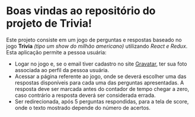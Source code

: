 # Boas vindas ao repositório do projeto de Trivia!

Este projeto consiste em um jogo de perguntas e respostas baseado no jogo **Trivia** _(tipo um show do milhão americano)_ utilizando _React e Redux_. Esta aplicação permite a pessoa usuária:

  - Logar no jogo e, se o email tiver cadastro no site [Gravatar](https://pt.gravatar.com/), ter sua foto associada ao perfil da pessoa usuária.
  - Acessar a página referente ao jogo, onde se deverá escolher uma das respostas disponíveis para cada uma das perguntas apresentadas. A resposta deve ser marcada antes do contador de tempo chegar a zero, caso contrário a resposta deverá ser considerada errada.
  - Ser redirecionada, após 5 perguntas respondidas, para a tela de score, onde o texto mostrado depende do número de acertos.

